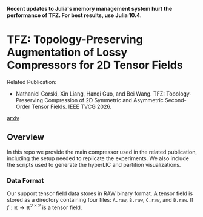 **Recent updates to Julia's memory management system hurt the performance of TFZ. For best results, use Julia 10.4**.

# TFZ: Topology-Preserving Augmentation of Lossy Compressors for 2D Tensor Fields

Related Publication:

- Nathaniel Gorski, Xin Liang, Hanqi Guo, and Bei Wang. TFZ: Topology-Preserving Compression of 2D Symmetric and
Asymmetric Second-Order Tensor Fields. IEEE TVCG 2026.

[arxiv](https://www.arxiv.org/abs/2508.09235)

## Overview

In this repo we provide the main compressor used in the related publication, including the setup needed to replicate the experiments. We also include the scripts used to generate the hyperLIC and partition visualizations.

### Data Format

Our support tensor field data stores in RAW binary format. A tensor field is stored as a directory containing four files: ```A.raw```, ```B.raw```, ```C.raw```, and ```D.raw```. If $f : \mathbb{R} \rightarrow \mathbb{R}^{2 \times 2}$ is a tensor field.